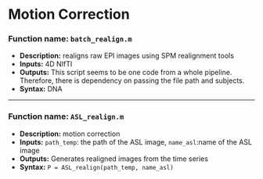 # Motion Correction

### Function name: `batch_realign.m`
*   **Description:** realigns raw EPI images using SPM realignment tools
*   **Inputs:** 4D NIfTI
*   **Outputs:** This script seems to be one code from a whole pipeline. Therefore, there is dependency on passing the file path and subjects.
*   **Syntax:** DNA

---

### Function name: `ASL_realign.m`
*   **Description:** motion correction
*   **Inputs:** `path_temp`: the path of the ASL image, `name_asl`:name of the ASL image
*   **Outputs:** Generates realigned images from the time series
*   **Syntax:** `P = ASL_realign(path_temp, name_asl)`